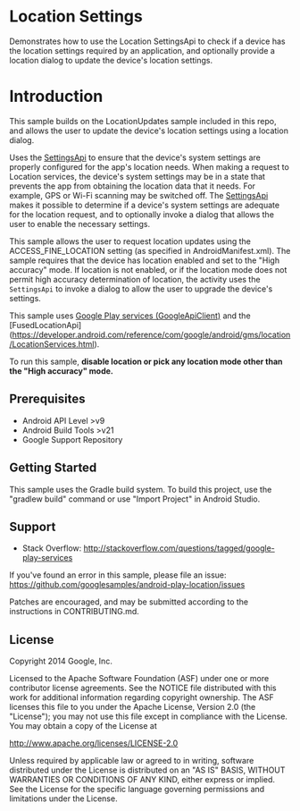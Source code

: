Location Settings
=================


Demonstrates how to use the Location SettingsApi to check if a device has the
location settings required by an application, and optionally provide a location
dialog to update the device's location settings.

Introduction
============

This sample builds on the LocationUpdates sample included in this repo,
and allows the user to update the device's location settings using a location
dialog.

Uses the
[SettingsApi](https://developer.android.com/reference/com/google/android/gms/location/SettingsApi.html)
to ensure that the device's system settings are properly configured for the
app's location needs. When making a request to Location services, the device's
system settings may be in a state that prevents the app from obtaining the
location data that it needs. For example, GPS or Wi-Fi scanning may be switched
off. The
[SettingsApi](https://developer.android.com/reference/com/google/android/gms/location/SettingsApi.html)
makes it possible to determine if a device's system settings are adequate for
the location request, and to optionally invoke a dialog that allows the user to
 enable the necessary settings.

 This sample allows the user to request location updates using the
 ACCESS_FINE_LOCATION setting (as specified in AndroidManifest.xml). The sample
 requires that the device has location enabled and set to the "High accuracy"
 mode. If location is not enabled, or if the location mode does not permit high
 accuracy determination of location, the activity uses the `SettingsApi`
 to invoke a dialog to allow the user to upgrade the device's settings.

This sample uses
[Google Play services (GoogleApiClient)](https://developer.android.com/reference/com/google/android/gms/common/api/GoogleApiClient.html)
and the
[FusedLocationApi] (https://developer.android.com/reference/com/google/android/gms/location/LocationServices.html).

To run this sample, **disable location or pick any location mode other than
the "High accuracy" mode.**


Prerequisites
--------------

- Android API Level >v9
- Android Build Tools >v21
- Google Support Repository

Getting Started
---------------

This sample uses the Gradle build system. To build this project, use the
"gradlew build" command or use "Import Project" in Android Studio.

Support
-------

- Stack Overflow: http://stackoverflow.com/questions/tagged/google-play-services

If you've found an error in this sample, please file an issue:
https://github.com/googlesamples/android-play-location/issues

Patches are encouraged, and may be submitted according to the instructions in
CONTRIBUTING.md.

License
-------

Copyright 2014 Google, Inc.

Licensed to the Apache Software Foundation (ASF) under one or more contributor
license agreements.  See the NOTICE file distributed with this work for
additional information regarding copyright ownership.  The ASF licenses this
file to you under the Apache License, Version 2.0 (the "License"); you may not
use this file except in compliance with the License.  You may obtain a copy of
the License at

  http://www.apache.org/licenses/LICENSE-2.0

Unless required by applicable law or agreed to in writing, software
distributed under the License is distributed on an "AS IS" BASIS, WITHOUT
WARRANTIES OR CONDITIONS OF ANY KIND, either express or implied.  See the
License for the specific language governing permissions and limitations under
the License.

